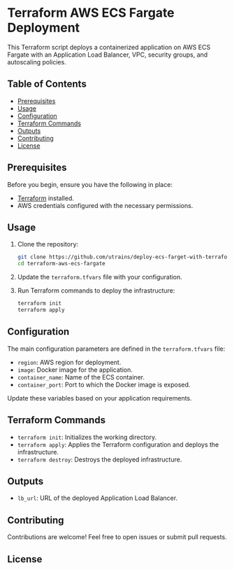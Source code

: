 

# Terraform AWS ECS Fargate Deployment

This Terraform script deploys a containerized application on AWS ECS Fargate with an Application Load Balancer, VPC, security groups, and autoscaling policies.

## Table of Contents

- [Prerequisites](#prerequisites)
- [Usage](#usage)
- [Configuration](#configuration)
- [Terraform Commands](#terraform-commands)
- [Outputs](#outputs)
- [Contributing](#contributing)
- [License](#license)

## Prerequisites

Before you begin, ensure you have the following in place:

- [Terraform](https://www.terraform.io/) installed.
- AWS credentials configured with the necessary permissions.

## Usage

1. Clone the repository:

   ```bash
   git clone https://github.com/utrains/deploy-ecs-farget-with-terraform.git
   cd terraform-aws-ecs-fargate
   ```

2. Update the `terraform.tfvars` file with your configuration.

3. Run Terraform commands to deploy the infrastructure:

   ```bash
   terraform init
   terraform apply
   ```

## Configuration

The main configuration parameters are defined in the `terraform.tfvars` file:

- `region`: AWS region for deployment.
- `image`: Docker image for the application.
- `container_name`: Name of the ECS container.
- `container_port`: Port to which the Docker image is exposed.

Update these variables based on your application requirements.

## Terraform Commands

- `terraform init`: Initializes the working directory.
- `terraform apply`: Applies the Terraform configuration and deploys the infrastructure.
- `terraform destroy`: Destroys the deployed infrastructure.

## Outputs

- `lb_url`: URL of the deployed Application Load Balancer.

## Contributing

Contributions are welcome! Feel free to open issues or submit pull requests.

## License

